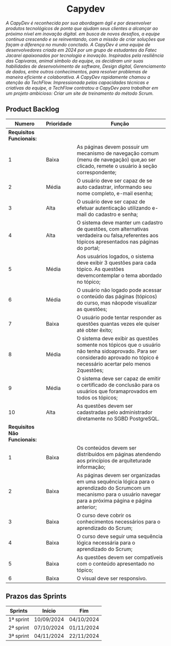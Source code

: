 <h1 align="center">Capydev</h1>

_A CapyDev é reconhecida por sua abordagem ágil e por desenvolver produtos tecnológicos de ponta que ajudam seus clientes a alcançar ao próximo nível em inovação digital. em busca de novos desafios, a equipe continua crescendo e se reinventando, com a missão de criar soluções que façam a diferença no mundo conctado.
A CapyDev é uma equipe de desenvolvedores criada em 2024 por um grupo de estudantes da Fatec Jacareí apaixonados por tecnologia e inovação. Inspirados pela resiliência das Capivaras, animal símbolo da equipe, os decidiram unir suas habilidades de desenvolvimento de software, Design digital, Gerenciamento de dados, entre outros conhecimentos, para resolver problemas de maneira eficiente e colaborativa.
A CapyDev rapidamente chamou a atenção da TechFlow. Impressionada pelas capacidades técnicas e criativas da equipe, a TechFlow contratou a CapyDev para trabalhar em um projeto ambicioso: Criar um site de treinamento do método Scrum._

<h2>Product Backlog</h2>
 
| Numero | Prioridade | Função |
| ------ | ---------- | ------ |
|**Requisitos Funcionais:**|
| 1 | Baixa | As páginas devem possuir um mecanismo de navegação comum (menu de navegação) que,ao ser clicado, remete o usuário à seção correspondente; |
| 2 | Média | O usuário deve ser capaz de se auto cadastrar, informando seu nome completo, e-mail esenha; |
| 3 | Alta  | O usuário deve ser capaz de efetuar autenticação utilizando e-mail do cadastro e senha; |
| 4 | Alta  | O sistema deve manter um cadastro de questões, com alternativas verdadeira ou falsa,referentes aos tópicos apresentados nas páginas do portal; |
| 5 | Média | Aos usuários logados, o sistema deve exibir 3 questões para cada tópico. As questões devemcontemplar o tema abordado no tópico; |
| 6 | Média | O usuário não logado pode acessar o conteúdo das páginas (tópicos) do curso, mas nãopode visualizar as questões; |
| 7 | Baixa | O usuário pode tentar responder as questões quantas vezes ele quiser até obter êxito; |
| 8 | Média | O sistema deve exibir as questões somente nos tópicos que o usuário não tenha sidoaprovado. Para ser considerado aprovado no tópico é necessário acertar pelo menos 2questões; |
| 9 | Média | O sistema deve ser capaz de emitir o certificado de conclusão para os usuários que foramaprovados em todos os tópicos; |
| 10 | Alta  | As questões devem ser cadastradas pelo administrador diretamente no SGBD PostgreSQL. |
|**Requisitos Não Funcionais:**|
| 1 | Baixa | Os conteúdos devem ser distribuídos em páginas atendendo aos princípios de arquiteturade informação; |
| 2 | Baixa | As páginas devem ser organizadas em uma sequência lógica para o aprendizado do Scrumcom um mecanismo para o usuário navegar para a próxima página e página anterior; |
| 3 | Baixa | O curso deve cobrir os conhecimentos necessários para o aprendizado do Scrum; |
| 4 | Baixa | O curso deve seguir uma sequência lógica necessária para o aprendizado do Scrum; |
| 5 | Baixa | As questões devem ser compatíveis com o conteúdo apresentado no tópico; |
| 6 | Baixa | O visual deve ser responsivo. |

<h2>Prazos das Sprints</h2>

| Sprints | Início | Fim |
| ------- | ------ | --- |
| 1ª sprint | 10/09/2024 | 04/10/2024 |
| 2ª sprint | 07/10/2024 | 01/11/2024 |
| 3ª sprint | 04/11/2024 | 22/11/2024 |
